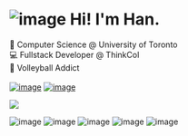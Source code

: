 # ![image](https://img.icons8.com/?size=32&id=QyZp4Pat02yK&format=png&color=000000) Hi! I'm Han.

📕 Computer Science @ University of Toronto <br />
💻 Fullstack Developer @ ThinkCol <br />
🏐 Volleyball Addict <br />
<br />
[![image](https://img.icons8.com/?size=32&id=13930&format=png&color=000000)](https://www.linkedin.com/hanxheng)
[![image](https://img.icons8.com/?size=32&id=100510&format=png&color=cccccc)](https://shaaaaame.github.io)
&nbsp;

![](https://github-readme-streak-stats.herokuapp.com/?user=shaaaaame&theme=dark&hide_border=false)<br/>

![image](https://img.icons8.com/?size=32&id=upd5xh7hPe0R&format=png&color=000000)
![image](https://img.icons8.com/?size=32&id=upd5xh7hPe0R&format=png&color=000000)
![image](https://img.icons8.com/?size=32&id=upd5xh7hPe0R&format=png&color=000000)
![image](https://img.icons8.com/?size=32&id=upd5xh7hPe0R&format=png&color=000000)
![image](https://img.icons8.com/?size=32&id=upd5xh7hPe0R&format=png&color=000000)
